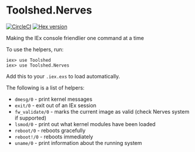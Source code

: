 # Toolshed.Nerves

[![CircleCI](https://circleci.com/gh/elixir-toolshed/toolshed_nerves.svg?style=svg)](https://circleci.com/gh/elixir-toolshed/toolshed_nerves)
[![Hex version](https://img.shields.io/hexpm/v/toolshed_nerves.svg "Hex version")](https://hex.pm/packages/toolshed_nerves)

<!-- README START -->

Making the IEx console friendlier one command at a time

To use the helpers, run:

    iex> use Toolshed
    iex> use Toolshed.Nerves

Add this to your `.iex.exs` to load automatically.

The following is a list of helpers:

  * `dmesg/0`        - print kernel messages
  * `exit/0`         - exit out of an IEx session
  * `fw_validate/0`  - marks the current image as valid (check Nerves system if supported)
  * `lsmod/0`        - print out what kernel modules have been loaded
  * `reboot/0`       - reboots gracefully
  * `reboot!/0`      - reboots immediately
  * `uname/0`        - print information about the running system

<!-- README END -->
